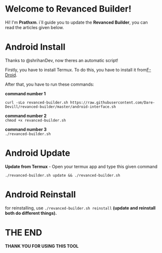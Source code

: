 # Welcome to Revanced Builder!

Hi! I'm  **Prathxm**. i`ll guide you to update the **Revanced Builder**, you can read the articles given below.

# Android Install 
Thanks to @shrihanDev, now theres an automatic script!

Firstly, you have to install Termux. To do this, you have to install it from[F-Droid](https://f-droid.org/repo/com.termux_118.apk).

After that, you have to run these commands:

**command number 1**

    curl -sLo revanced-builder.sh https://raw.githubusercontent.com/Dare-Devill/revanced-builder/master/android-interface.sh
**command number 2** <br>
`chmod +x revanced-builder.sh`

**command number 3** <br>
`./revanced-builder.sh`



# Android Update

**Update from Termux** - Open your termux app and type this given command 

    ./revanced-builder.sh update && ./revanced-builder.sh



# Android Reinstall

for reinstalling, use 
`./revanced-builder.sh reinstall` 
**(update and reinstall both do different things).**

#  THE END 

**THANK YOU FOR USING THIS TOOL**


